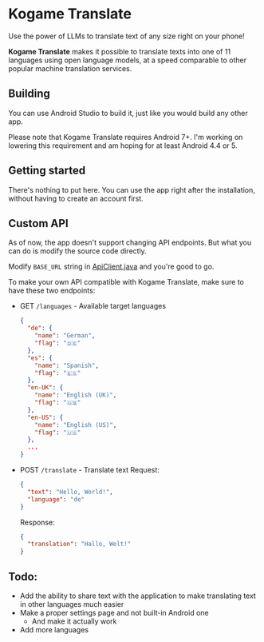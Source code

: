 # Kogame Translate
Use the power of LLMs to translate text of any size right on your phone!

**Kogame Translate** makes it possible to translate texts into one of 11 languages ​​using open language models, at a speed comparable to other popular machine translation services.

## Building
You can use Android Studio to build it, just like you would build any other app.

Please note that Kogame Translate requires Android 7+. I'm working on lowering this requirement and am hoping for at least Android 4.4 or 5.

## Getting started
There's nothing to put here. You can use the app right after the installation, without having to create an account first.

## Custom API
As of now, the app doesn't support changing API endpoints. But what you can do is modify the source code directly.

Modify `BASE_URL` string in [ApiClient.java](app/src/main/java/kogame/translate/ApiClient.java) and you're good to go.

To make your own API compatible with Kogame Translate, make sure to have these two endpoints:
  - GET `/languages` - Available target languages
    ```json
    {
      "de": {
        "name": "German",
        "flag": "🇩🇪"
      },
      "es": {
        "name": "Spanish",
        "flag": "🇪🇸"
      },
      "en-UK": {
        "name": "English (UK)",
        "flag": "🇬🇧"
      },
      "en-US": {
        "name": "English (US)",
        "flag": "🇺🇸"
      },
      ...
    }
    ```
  - POST `/translate` - Translate text
    Request:
    ```json
    {
      "text": "Hello, World!",
      "language": "de"
    }
    ```
    Response:
    ```json
    {
      "translation": "Hallo, Welt!"
    }
    ```

## Todo:
  - Add the ability to share text with the application to make translating text in other languages ​​much easier
  - Make a proper settings page and not built-in Android one
    - And make it actually work
  - Add more languages

